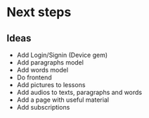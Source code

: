 # Next steps
## Ideas
* Add Login/Signin (Device gem)
* Add paragraphs model
* Add words model
* Do frontend
* Add pictures to lessons
* Add audios to texts, paragraphs and words
* Add a page with useful material
* Add subscriptions
